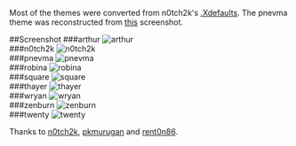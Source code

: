 Most of the themes were converted from n0tch2k's [.Xdefaults](http://rawtec.de/dotfiles/Xdefaults.html).
The pnevma theme was reconstructed from [this](https://bbs.archlinux.org/viewtopic.php?pid=580775#p580775) screenshot.

##Screenshot
###arthur
![arthur](https://github.com/juanpabloaj/iTerm-2-Color-Themes/raw/master/previews/arthur.png)  
###n0tch2k
![n0tch2k](https://github.com/juanpabloaj/iTerm-2-Color-Themes/raw/master/previews/n0tch2k.png)  
###pnevma
![pnevma](https://github.com/juanpabloaj/iTerm-2-Color-Themes/raw/master/previews/pnevma.png)  
###robina
![robina](https://github.com/juanpabloaj/iTerm-2-Color-Themes/raw/master/previews/robina.png)  
###square
![square](https://github.com/juanpabloaj/iTerm-2-Color-Themes/raw/master/previews/square.png)  
###thayer
![thayer](https://github.com/juanpabloaj/iTerm-2-Color-Themes/raw/master/previews/thayer.png)  
###wryan
![wryan](https://github.com/juanpabloaj/iTerm-2-Color-Themes/raw/master/previews/wryan.png)  
###zenburn
![zenburn](https://github.com/juanpabloaj/iTerm-2-Color-Themes/raw/master/previews/zenburn.png)  
###twenty
![twenty](http://f.cl.ly/items/3F3q2m05162V013P1t0O/ss%202011-11-14_at_22.49.39.png)  

Thanks to [n0tch2k](http://n0tch2k.deviantart.com/), [pkmurugan](http://pkmurugan.deviantart.com/) and [rent0n86](http://rent0n86.deviantart.com/).

